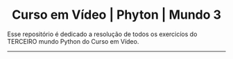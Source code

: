 <h1 align="center"> Curso em Vídeo | Phyton | Mundo 3 </h1>
<p> Esse repositório é dedicado a resolução de todos os exercicíos do TERCEIRO mundo Python do Curso em Vídeo.</p>

---
